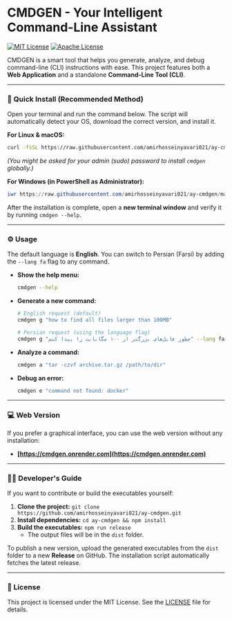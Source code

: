 # CMDGEN - Your Intelligent Command-Line Assistant

[![MIT License](https://img.shields.io/badge/License-MIT-green.svg)](LICENSE)
[![Apache License](https://img.shields.io/badge/License-Apache-green.svg)](LICENSE)

CMDGEN is a smart tool that helps you generate, analyze, and debug command-line (CLI) instructions with ease. This project features both a **Web Application** and a standalone **Command-Line Tool (CLI)**.

---

### 🚀 Quick Install (Recommended Method)

Open your terminal and run the command below. The script will automatically detect your OS, download the correct version, and install it.

**For Linux & macOS:**
```bash
curl -fsSL https://raw.githubusercontent.com/amirhosseinyavari021/ay-cmdgen/main/install.sh | bash
```
*(You might be asked for your admin (sudo) password to install `cmdgen` globally.)*

**For Windows (in PowerShell as Administrator):**
```powershell
iwr https://raw.githubusercontent.com/amirhosseinyavari021/ay-cmdgen/main/install.ps1 | iex
```

After the installation is complete, open a **new terminal window** and verify it by running `cmdgen --help`.

---

### ⚙️ Usage

The default language is **English**. You can switch to Persian (Farsi) by adding the `--lang fa` flag to any command.

- **Show the help menu:**
  ```bash
  cmdgen --help
  ```

- **Generate a new command:**
  ```bash
  # English request (default)
  cmdgen g "how to find all files larger than 100MB"

  # Persian request (using the language flag)
  cmdgen g "چطور فایل‌های بزرگتر از ۱۰۰ مگابایت را پیدا کنم" --lang fa
  ```

- **Analyze a command:**
  ```bash
  cmdgen a "tar -czvf archive.tar.gz /path/to/dir"
  ```

- **Debug an error:**
  ```bash
  cmdgen e "command not found: docker"
  ```

---

### 💻 Web Version

If you prefer a graphical interface, you can use the web version without any installation:
- **[https://cmdgen.onrender.com](https://cmdgen.onrender.com)**

---

### 👨‍💻 Developer's Guide

If you want to contribute or build the executables yourself:

1.  **Clone the project:** `git clone https://github.com/amirhosseinyavari021/ay-cmdgen.git`
2.  **Install dependencies:** `cd ay-cmdgen && npm install`
3.  **Build the executables:** `npm run release`
    - The output files will be in the `dist` folder.

To publish a new version, upload the generated executables from the `dist` folder to a new **Release** on GitHub. The installation script automatically fetches the latest release.

---

### 📜 License

This project is licensed under the MIT License. See the [LICENSE](LICENSE) file for details.
